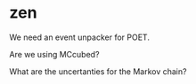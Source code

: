 # zen

We need an event unpacker for POET.

Are we using MCcubed?

What are the uncertanties for the Markov chain?


